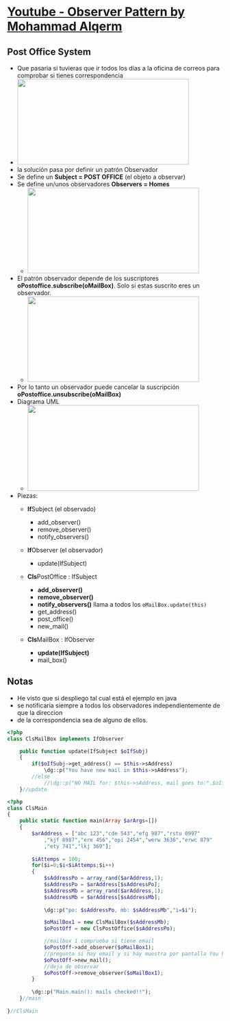 # [Youtube - Observer Pattern by Mohammad Alqerm](https://youtu.be/rWvXJo3OAzs)
## Post Office System

- Que pasaria si tuvieras que ir todos los días a la oficina de correos para comprobar si tienes correspondencia
- <img src="https://trello-attachments.s3.amazonaws.com/5b014dcaf4507eacfc1b4540/5b83d1d85831ec8cb01083e3/534c35d079f1f575d00d20413c354f88/image.png" height="200" width="400">
- la solución pasa por definir un patrón Observador
- Se define un **Subject = POST OFFICE** (el objeto a observar)
- Se define un/unos observadores **Observers = Homes** 
    - <img src="https://trello-attachments.s3.amazonaws.com/5b014dcaf4507eacfc1b4540/5b83d1d85831ec8cb01083e3/2c9ee13785067b1cf1f66b60111dae93/image.png" height="200" width="400">
- El patrón observador depende de los suscriptores **oPostoffice.subscribe(oMailBox)**. Solo si estas suscrito eres un observador.
    - <img src="https://trello-attachments.s3.amazonaws.com/5b014dcaf4507eacfc1b4540/5b83d1d85831ec8cb01083e3/ba62f50b5c020149292d7ba1e22657ea/image.png" height="200" width="400">
- Por lo tanto un observador puede cancelar la suscripción **oPostoffice.unsubscribe(oMailBox)**
- Diagrama UML 
    - <img src="https://trello-attachments.s3.amazonaws.com/5b014dcaf4507eacfc1b4540/5b83d1d85831ec8cb01083e3/98445e15f8e4cd4baa3a2d886b5be4c2/image.png" height="200" width="400">
- Piezas:
    - **If**Subject (el observado)
        - add_observer()
        - remove_observer()
        - notify_observers()

    - **If**Observer (el observador)
        - update(IfSubject)
    
    - **Cls**PostOffice : IfSubject
        - **add_observer()**
        - **remove_observer()**
        - **notify_observers()** llama a todos los `oMailBox.update(this)`
        - get_address()
        - post_office()
        - new_mail()

    - **Cls**MailBox : IfObserver
        - **update(IfSubject)**
        - mail_box()

## Notas

- He visto que si despliego tal cual está el ejemplo en java 
- se notificaria siempre a todos los observadores independientemente de que la direccion
- de la correspondencia sea de alguno de ellos.

```php
<?php
class ClsMailBox implements IfObserver

    public function update(IfSubject $oIfSubj) 
    {
        if($oIfSubj->get_address() == $this->sAddress)
            \dg::p("You have new mail in $this->sAddress");
        //else
            //\dg::p("NO MAIL for: $this->sAddress, mail goes to:".$oIfSubj->get_address());
    }//update
```

```php
<?php
class ClsMain 
{
    public static function main(Array $arArgs=[])
    {
        $arAddress = ["abc 123","cde 543","efg 987","rstu 0997"
            ,"kjf 8987","ere 456","opi 2454","werw 3636","erwc 879"
            ,"ety 741","lkj 369"];
        
        $iAttemps = 100;
        for($i=0;$i<$iAttemps;$i++)
        {
            $sAddressPo = array_rand($arAddress,1);
            $sAddressPo = $arAddress[$sAddressPo];
            $sAddressMb = array_rand($arAddress,1);
            $sAddressMb = $arAddress[$sAddressMb];
            
            \dg::p("po: $sAddressPo, mb: $sAddressMb","i=$i");

            $oMailBox1 = new ClsMailBox($sAddressMb);     
            $oPostOff = new ClsPostOffice($sAddressPo);

            //mailbox 1 comprueba si tiene email
            $oPostOff->add_observer($oMailBox1);
            //pregunta si hay email y si hay muestra por pantalla You have mail (oMailbox.update())
            $oPostOff->new_mail();
            //deja de observar
            $oPostOff->remove_observer($oMailBox1);
        }
        
        \dg::p("Main.main(): mails checked!!");
    }//main
    
}//ClsMain
```

